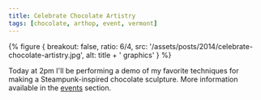 ```yaml
---
title: Celebrate Chocolate Artistry
tags: [chocolate, arthop, event, vermont]
---
```


{% figure {
    breakout: false,
    ratio: 6/4,
    src: '/assets/posts/2014/celebrate-chocolate-artistry.jpg',
    alt: title + ' graphics'
} %}

Today at 2pm I'll be performing a demo of my favorite techniques for making a Steampunk-inspired chocolate sculpture. More information available in the [events](/events/) section.